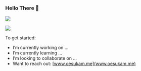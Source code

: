 ### Hello There 👋

![](https://github-readme-stats.vercel.app/api?username=oesukam&show_icons=true&count_private=true)

![](https://github-readme-stats.vercel.app/api/top-langs/?username=oesukam&layout=compact)

To get started:

- I’m currently working on ...
- I’m currently learning ...
- I’m looking to collaborate on ...
- Want to reach out: [www.oesukam.me](www.oesukam.me)
